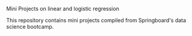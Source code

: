 Mini Projects on linear and logistic regression

This repository contains mini projects compiled from Springboard's data science bootcamp.
